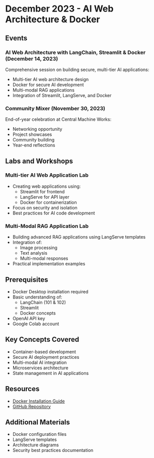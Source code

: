 # December 2023 - AI Web Architecture & Docker

## Events

### AI Web Architecture with LangChain, Streamlit & Docker (December 14, 2023)
Comprehensive session on building secure, multi-tier AI applications:
- Multi-tier AI web architecture design
- Docker for secure AI development
- Multi-modal RAG applications
- Integration of Streamlit, LangServe, and Docker

### Community Mixer (November 30, 2023)
End-of-year celebration at Central Machine Works:
- Networking opportunity
- Project showcases
- Community building
- Year-end reflections

## Labs and Workshops

### Multi-tier AI Web Application Lab
- Creating web applications using:
  - Streamlit for frontend
  - LangServe for API layer
  - Docker for containerization
- Focus on security and isolation
- Best practices for AI code development

### Multi-Modal RAG Application Lab
- Building advanced RAG applications using LangServe templates
- Integration of:
  - Image processing
  - Text analysis
  - Multi-modal responses
- Practical implementation examples

## Prerequisites
- Docker Desktop installation required
- Basic understanding of:
  - LangChain (101 & 102)
  - Streamlit
  - Docker concepts
- OpenAI API key
- Google Colab account

## Key Concepts Covered
- Container-based development
- Secure AI deployment practices
- Multi-modal AI integration
- Microservices architecture
- State management in AI applications

## Resources
- [Docker Installation Guide](https://docs.docker.com/desktop/)
- [GitHub Repository](https://github.com/aimug-org/austin_langchain)

## Additional Materials
- Docker configuration files
- LangServe templates
- Architecture diagrams
- Security best practices documentation
